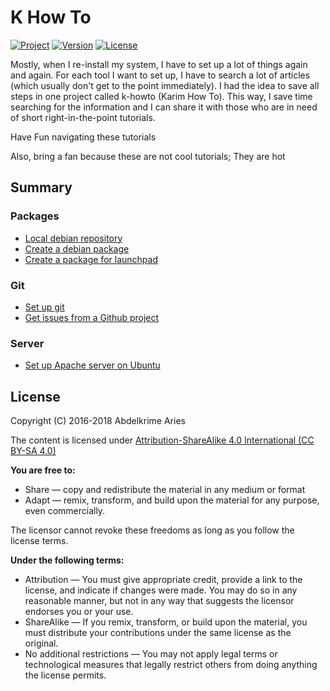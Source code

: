 # K How To

[![Project](https://img.shields.io/badge/Project-HowTo-0014A8.svg?style=plastic)](https://github.com/kariminf/k-howto)
[![Version](https://img.shields.io/badge/Version-1.0.0-0014A8.svg?style=plastic)](https://github.com/kariminf/k-howto/releases)
[![License](https://img.shields.io/badge/License-CC--BY--SA_4.0-0014A8.svg?style=plastic)](https://creativecommons.org/licenses/by-sa/4.0/)

Mostly, when I re-install my system, I have to set up a lot of things again and again.
For each tool I want to set up, I have to search a lot of articles (which usually don't get to the point immediately).
I had the idea to save all steps in one project called k-howto (Karim How To).
This way, I save time searching for the information and I can share it with those who are in need of short right-in-the-point tutorials.

Have Fun navigating these tutorials

Also, bring a fan because these are not cool tutorials; They are hot

## Summary

### Packages

* [Local debian repository](./local-repo.md)
* [Create a debian package](./deb-pack.md)
* [Create a package for launchpad](./ppa-pack.md)

### Git

* [Set up git](./git.md)
* [Get issues from a Github project](./github-issues.md)

### Server

* [Set up Apache server on Ubuntu](ubuntu-apache.md)

## License

Copyright (C) 2016-2018 Abdelkrime Aries

The content is licensed under
[Attribution-ShareAlike 4.0 International (CC BY-SA 4.0)](https://creativecommons.org/licenses/by-sa/4.0/)

**You are free to:**

* Share — copy and redistribute the material in any medium or format
* Adapt — remix, transform, and build upon the material for any purpose, even commercially.

The licensor cannot revoke these freedoms as long as you follow the license terms.

**Under the following terms:**

* Attribution — You must give appropriate credit, provide a link to the license, and indicate if changes were made. You may do so in any reasonable manner, but not in any way that suggests the licensor endorses you or your use.
* ShareAlike — If you remix, transform, or build upon the material, you must distribute your contributions under the same license as the original.
* No additional restrictions — You may not apply legal terms or technological measures that legally restrict others from doing anything the license permits.
